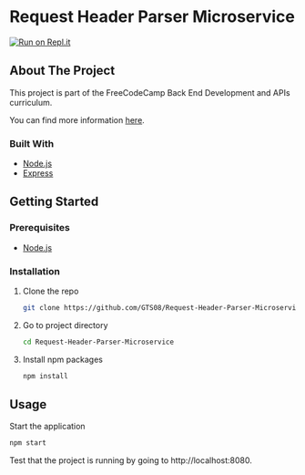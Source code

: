 # Request Header Parser Microservice


[![Run on Repl.it](https://repl.it/badge/github/GTS08/Request-Header-Parser-Microservice)](https://repl.it/github/GTS08/Request-Header-Parser-Microservice)

## About The Project

This project is part of the FreeCodeCamp Back End Development and APIs curriculum.

You can find more information [here](https://www.freecodecamp.org/learn/back-end-development-and-apis/back-end-development-and-apis-projects/request-header-parser-microservice).


### Built With

* [Node.js](https://nodejs.org/)
* [Express](https://expressjs.com)

## Getting Started

### Prerequisites

* [Node.js](https://nodejs.org/)

### Installation

1. Clone the repo
   ```bash
   git clone https://github.com/GTS08/Request-Header-Parser-Microservice.git
   ```
2. Go to project directory
   ```bash
   cd Request-Header-Parser-Microservice
   ```
3. Install npm packages
   ```bash
   npm install
   ```

## Usage

Start the application
   ```bash
   npm start
   ```

Test that the project is running by going to http://localhost:8080.

